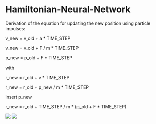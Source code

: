 # Hamiltonian-Neural-Network

Derivation of the equation for updating the new position using particle impulses:

v_new = v_old + a * TIME_STEP

v_new = v_old + F / m * TIME_STEP

p_new = p_old + F * TIME_STEP

with

r_new = r_old + v * TIME_STEP

r_new = r_old + p_new / m * TIME_STEP


insert p_new

r_new = r_old + TIME_STEP / m * (p_old + F * TIME_STEP)

<img src="https://render.githubusercontent.com/render/math?math=\vec{\nu_{new}} = \nu_{old} + ">

<img src="https://render.githubusercontent.com/render/math?math=\nu_{new} = \nu_{old} + a\cdot\mathbb{\Delta}t">
